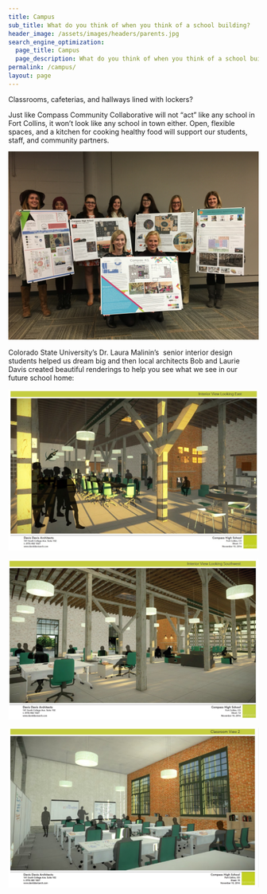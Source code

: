```yaml
---
title: Campus
sub_title: What do you think of when you think of a school building?
header_image: /assets/images/headers/parents.jpg
search_engine_optimization:
  page_title: Campus
  page_description: What do you think of when you think of a school building?
permalink: /campus/
layout: page
---
```



Classrooms, cafeterias, and hallways lined with lockers?

Just like Compass Community Collaborative will not “act” like any school in Fort Collins, it won’t look like any school in town either. Open, flexible spaces, and a kitchen for cooking healthy food will support our students, staff, and community partners.

![](/assets/images/versions/img-2126-copy---x----4032-3024x---.jpg)

Colorado State University’s Dr. Laura Malinin’s &nbsp;senior interior design students helped us dream big and then local architects Bob and Laurie Davis created beautiful renderings to help you see what we see in our future school home:

![](/assets/images/versions/open-floor-plan-2-copy-2---x----1502-966x---.jpg)

![](/assets/images/versions/open-floor-plan-3---x----1502-966x---.jpg)

![](/assets/images/versions/class-space---x----1650-1048x---.jpg)

&nbsp;

&nbsp;

&nbsp;

&nbsp;

&nbsp;